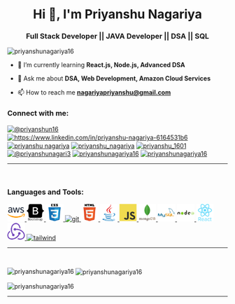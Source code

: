 <h1 align="center">Hi 👋, I'm Priyanshu Nagariya</h1>
<h3 align="center">Full Stack Developer || JAVA Developer || DSA || SQL</h3>

<p align="left"> <img src="https://komarev.com/ghpvc/?username=priyanshunagariya16&label=Profile%20views&color=0e75b6&style=flat" alt="priyanshunagariya16" /> </p>

- 🌱 I’m currently learning **React.js, Node.js, Advanced DSA**

- 💬 Ask me about **DSA, Web Development, Amazon Cloud Services**

- 📫 How to reach me **nagariyapriyanshu@gmail.com**

<h3 align="left">Connect with me:</h3>
<p align="left">
<a href="https://twitter.com/@priyanshun16" target="blank"><img align="center" src="https://raw.githubusercontent.com/rahuldkjain/github-profile-readme-generator/master/src/images/icons/Social/twitter.svg" alt="@priyanshun16" height="30" width="40" /></a>
<a href="https://linkedin.com/in/https://www.linkedin.com/in/priyanshu-nagariya-6164531b6" target="blank"><img align="center" src="https://raw.githubusercontent.com/rahuldkjain/github-profile-readme-generator/master/src/images/icons/Social/linked-in-alt.svg" alt="https://www.linkedin.com/in/priyanshu-nagariya-6164531b6" height="30" width="40" /></a>
<a href="https://fb.com/priyanshu nagariya" target="blank"><img align="center" src="https://raw.githubusercontent.com/rahuldkjain/github-profile-readme-generator/master/src/images/icons/Social/facebook.svg" alt="priyanshu nagariya" height="30" width="40" /></a>
<a href="https://instagram.com/priyanshu_nagariya" target="blank"><img align="center" src="https://raw.githubusercontent.com/rahuldkjain/github-profile-readme-generator/master/src/images/icons/Social/instagram.svg" alt="priyanshu_nagariya" height="30" width="40" /></a>
<a href="https://www.codechef.com/users/priyanshu_1601" target="blank"><img align="center" src="https://img.icons8.com/?size=160&id=eqDiO9L02aEu&format=png" alt="priyanshu_1601" height="30" width="40" /></a>
<a href="https://www.hackerrank.com/@priyanshunagari3" target="blank"><img align="center" src="https://raw.githubusercontent.com/rahuldkjain/github-profile-readme-generator/master/src/images/icons/Social/hackerrank.svg" alt="@priyanshunagari3" height="30" width="40" /></a>
<a href="https://www.leetcode.com/priyanshunagariya16" target="blank"><img align="center" src="https://raw.githubusercontent.com/rahuldkjain/github-profile-readme-generator/master/src/images/icons/Social/leet-code.svg" alt="priyanshunagariya16" height="30" width="40" /></a>
  <a href="https://auth.geeksforgeeks.org/user/nagariyapriyanshu" target="blank"><img align="center" src="https://raw.githubusercontent.com/rahuldkjain/github-profile-readme-generator/master/src/images/icons/Social/geeks-for-geeks.svg" alt="priyanshunagariya16" height="30" width="40" /></a>
</p>
<hr>
<br>
<h3 align="left">Languages and Tools:</h3>
<p align="left"> <a href="https://aws.amazon.com" target="_blank" rel="noreferrer"> <img src="https://raw.githubusercontent.com/devicons/devicon/master/icons/amazonwebservices/amazonwebservices-original-wordmark.svg" alt="aws" width="40" height="40"/> </a> <a href="https://getbootstrap.com" target="_blank" rel="noreferrer"> <img src="https://raw.githubusercontent.com/devicons/devicon/master/icons/bootstrap/bootstrap-plain-wordmark.svg" alt="bootstrap" width="40" height="40"/> </a> <a href="https://www.w3schools.com/css/" target="_blank" rel="noreferrer"> <img src="https://raw.githubusercontent.com/devicons/devicon/master/icons/css3/css3-original-wordmark.svg" alt="css3" width="40" height="40"/> </a> <a href="https://git-scm.com/" target="_blank" rel="noreferrer"> <img src="https://www.vectorlogo.zone/logos/git-scm/git-scm-icon.svg" alt="git" width="40" height="40"/> </a> <a href="https://www.w3.org/html/" target="_blank" rel="noreferrer"> <img src="https://raw.githubusercontent.com/devicons/devicon/master/icons/html5/html5-original-wordmark.svg" alt="html5" width="40" height="40"/> </a> <a href="https://www.java.com" target="_blank" rel="noreferrer"> <img src="https://raw.githubusercontent.com/devicons/devicon/master/icons/java/java-original.svg" alt="java" width="40" height="40"/> </a> <a href="https://developer.mozilla.org/en-US/docs/Web/JavaScript" target="_blank" rel="noreferrer"> <img src="https://raw.githubusercontent.com/devicons/devicon/master/icons/javascript/javascript-original.svg" alt="javascript" width="40" height="40"/> </a> <a href="https://www.mongodb.com/" target="_blank" rel="noreferrer"> <img src="https://raw.githubusercontent.com/devicons/devicon/master/icons/mongodb/mongodb-original-wordmark.svg" alt="mongodb" width="40" height="40"/> </a> <a href="https://www.mysql.com/" target="_blank" rel="noreferrer"> <img src="https://raw.githubusercontent.com/devicons/devicon/master/icons/mysql/mysql-original-wordmark.svg" alt="mysql" width="40" height="40"/> </a> <a href="https://nodejs.org" target="_blank" rel="noreferrer"> <img src="https://raw.githubusercontent.com/devicons/devicon/master/icons/nodejs/nodejs-original-wordmark.svg" alt="nodejs" width="40" height="40"/> </a> <a href="https://reactjs.org/" target="_blank" rel="noreferrer"> <img src="https://raw.githubusercontent.com/devicons/devicon/master/icons/react/react-original-wordmark.svg" alt="react" width="40" height="40"/> </a> <a href="https://redux.js.org" target="_blank" rel="noreferrer"> <img src="https://raw.githubusercontent.com/devicons/devicon/master/icons/redux/redux-original.svg" alt="redux" width="40" height="40"/> </a> <a href="https://tailwindcss.com/" target="_blank" rel="noreferrer"> <img src="https://www.vectorlogo.zone/logos/tailwindcss/tailwindcss-icon.svg" alt="tailwind" width="40" height="40"/> </a> </p>
<hr>
<br>
<p><img align="left" src="https://github-readme-stats.vercel.app/api/top-langs?username=priyanshunagariya16&show_icons=true&locale=en&layout=compact" alt="priyanshunagariya16" /></p>

<p>&nbsp;<img align="center" src="https://github-readme-stats.vercel.app/api?username=priyanshunagariya16&show_icons=true&locale=en" alt="priyanshunagariya16" /></p>

<p><img align="center" src="https://github-readme-streak-stats.herokuapp.com/?user=priyanshunagariya16&" alt="priyanshunagariya16" /></p>
<hr>

